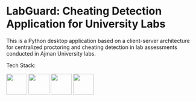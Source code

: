 # LabGuard: Cheating Detection Application for University Labs
This is a Python desktop application based on a client-server architecture for centralized proctoring and cheating detection in lab assessments conducted in Ajman University labs.

Tech Stack:

<img src ="https://github.com/super-fz/LabGuard/assets/122122054/25f65ed9-ce05-44e8-bccf-cbc3ec84fc19" height ="55">    <img src ="https://github.com/super-fz/LabGuard/assets/122122054/ec407b44-0092-47f0-b792-3fa73137b57e" height = "55">    <img src ="https://github.com/super-fz/LabGuard/assets/122122054/a695cdde-0758-4f66-9a15-cc183a93f49a"  height = "55">   <img src ="https://github.com/super-fz/LabGuard/assets/122122054/85ba0e23-cd79-4779-88c6-36acca15af3a" height = "55">




